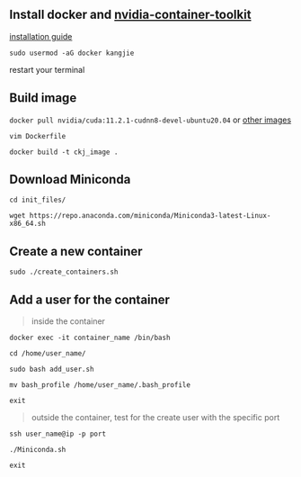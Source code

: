 ## Install docker and [nvidia-container-toolkit](https://github.com/NVIDIA/nvidia-container-toolkit)
[installation guide](https://docs.nvidia.com/datacenter/cloud-native/container-toolkit/install-guide.html#installation-guide)

`sudo usermod -aG docker kangjie`

restart your terminal

## Build image
`docker pull nvidia/cuda:11.2.1-cudnn8-devel-ubuntu20.04` or [other images](https://hub.docker.com/r/nvidia/cuda/tags)

`vim Dockerfile`

`docker build -t ckj_image .`

## Download Miniconda
`cd init_files/`

`wget https://repo.anaconda.com/miniconda/Miniconda3-latest-Linux-x86_64.sh`


## Create a new container
`sudo ./create_containers.sh`




## Add a user for the container
> inside the container

`docker exec -it container_name /bin/bash`

`cd /home/user_name/`

`sudo bash add_user.sh`

`mv bash_profile /home/user_name/.bash_profile`

`exit`


> outside the container, test for the create user with the specific port

`ssh user_name@ip -p port`

`./Miniconda.sh`

`exit`
